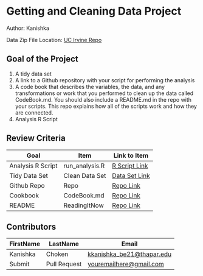 # Getting and Cleaning Data Project
Author: Kanishka <br />

Data Zip File Location: [UC Irvine Repo](https://d396qusza40orc.cloudfront.net/getdata%2Fprojectfiles%2FUCI%20HAR%20Dataset.zip "Clicking will download the data")

## Goal of the Project
1. A tidy data set 
2. A link to a Github repository with your script for performing the analysis 
3. A code book that describes the variables, the data, and any transformations or work that you performed to clean up the data called CodeBook.md. You should also include a README.md in the repo with your scripts. This repo explains how all of the scripts work and how they are connected.
4. Analysis R Script

## Review Criteria

Goal | Item | Link to Item
--- | --- | ---
Analysis R Script |  run_analysis.R |  [R Script Link](https://github.com/Kanishhkka/datasciencecoursera/blob/main/run_analysis.R "run_analysis.R")
Tidy Data Set |  Clean Data Set |  [Data Set Link](https://github.com/mGalarnyk/datasciencecoursera/blob/master/3_Getting_and_Cleaning_Data/data/tidyData.txt "tidyData.txt")
Github Repo | Repo |  [Repo Link](https://github.com/Kanishhkka/datasciencecoursera")
Cookbook | CodeBook.md |  [Repo Link](https://github.com/Kanishhkka/datasciencecoursera/blob/main/CodeBook.md "CodeBook.md")
README | ReadingItNow |  [Repo Link](https://github.com/Kanishhkka/datasciencecoursera/blob/main/ReadMe.md "README.md")

## Contributors

FirstName | LastName | Email
--- | --- | ---
Kanishka |  Choken |  <kkanishka_be21@thapar.edu>
Submit |  Pull Request | <youremailhere@gmail.com>

